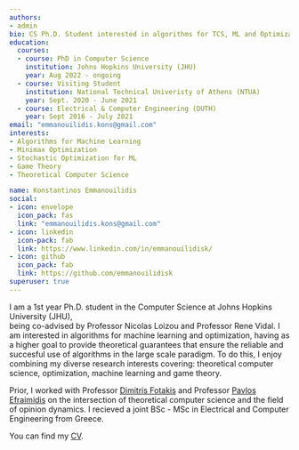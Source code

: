 ```yaml
---
authors:
- admin
bio: CS Ph.D. Student interested in algorithms for TCS, ML and Optimization
education:
  courses:
  - course: PhD in Computer Science
    institution: Johns Hopkins University (JHU)
    year: Aug 2022 - ongoing
  - course: Visiting Student
    institution: National Technical Univeristy of Athens (NTUA)
    year: Sept. 2020 - June 2021
  - course: Electrical & Computer Engineering (DUTH)
    year: Sept 2016 - July 2021
email: "emmanouilidis.kons@gmail.com"
interests:
- Algorithms for Machine Learning
- Minimax Optimization
- Stochastic Optimization for ML
- Game Theory
- Theoretical Computer Science

name: Konstantinos Emmanouilidis
social:
- icon: envelope
  icon_pack: fas
  link: "emmanouilidis.kons@gmail.com"
- icon: linkedin
  icon-pack: fab
  link: https://www.linkedin.com/in/emmanouilidisk/
- icon: github
  icon_pack: fab
  link: https://github.com/emmanouilidisk
superuser: true
---
```


I am a 1st year Ph.D. student in the Computer Science at Johns Hopkins University (JHU),   
being co-advised by Professor Nicolas Loizou and Professor Rene Vidal. I am interested in algorithms for machine learning and optimization, having as a higher goal to provide theoretical guarantees that ensure the reliable and succesful use of algorithms in the large scale paradigm. To do this, I enjoy combining my diverse research interests covering: theoretical computer science, optimization, machine learning and game theory.

Prior, I worked with Professor [Dimitris Fotakis](https://www.softlab.ntua.gr/~fotakis/) and Professor [Pavlos Efraimidis](https://euclid.ee.duth.gr/) on the intersection of theoretical computer science and the field of opinion dynamics. I recieved a joint BSc - MSc in Electrical and Computer Engineering from Greece.   

You can find my [CV](static/files/cv.pdf). 

